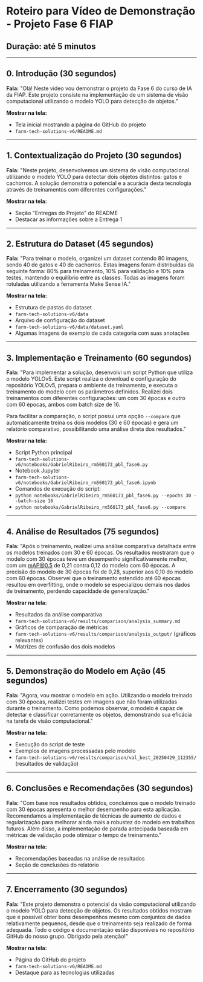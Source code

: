 # Roteiro para Vídeo de Demonstração - Projeto Fase 6 FIAP

## Duração: até 5 minutos

---

## 0. Introdução (30 segundos)

**Fala:**
"Olá! Neste vídeo vou demonstrar o projeto da Fase 6 do curso de IA da FIAP. Este projeto consiste na implementação de um sistema de visão computacional utilizando o modelo YOLO para detecção de objetos."

**Mostrar na tela:**

- Tela inicial mostrando a página do GitHub do projeto
- `farm-tech-solutions-v6/README.md`

---

## 1. Contextualização do Projeto (30 segundos)

**Fala:**
"Neste projeto, desenvolvemos um sistema de visão computacional utilizando o modelo YOLO para detectar dois objetos distintos: gatos e cachorros. A solução demonstra o potencial e a acurácia desta tecnologia através de treinamentos com diferentes configurações."

**Mostrar na tela:**

- Seção "Entregas do Projeto" do README
- Destacar as informações sobre a Entrega 1

---

## 2. Estrutura do Dataset (45 segundos)

**Fala:**
"Para treinar o modelo, organizei um dataset contendo 80 imagens, sendo 40 de gatos e 40 de cachorros. Estas imagens foram distribuídas da seguinte forma: 80% para treinamento, 10% para validação e 10% para testes, mantendo o equilíbrio entre as classes. Todas as imagens foram rotuladas utilizando a ferramenta Make Sense IA."

**Mostrar na tela:**

- Estrutura de pastas do dataset
- `farm-tech-solutions-v6/data`
- Arquivo de configuração do dataset
- `farm-tech-solutions-v6/data/dataset.yaml`
- Algumas imagens de exemplo de cada categoria com suas anotações

---

## 3. Implementação e Treinamento (60 segundos)

**Fala:**
"Para implementar a solução, desenvolvi um script Python que utiliza o modelo YOLOv5. Este script realiza o download e configuração do repositório YOLOv5, prepara o ambiente de treinamento, e executa o treinamento do modelo com os parâmetros definidos. Realizei dois treinamentos com diferentes configurações: um com 30 épocas e outro com 60 épocas, ambos com batch size de 16.

Para facilitar a comparação, o script possui uma opção `--compare` que automaticamente treina os dois modelos (30 e 60 épocas) e gera um relatório comparativo, possibilitando uma análise direta dos resultados."

**Mostrar na tela:**

- Script Python principal
- `farm-tech-solutions-v6/notebooks/GabrielRibeiro_rm560173_pbl_fase6.py`
- Notebook Jupyter
- `farm-tech-solutions-v6/notebooks/GabrielRibeiro_rm560173_pbl_fase6.ipynb`
- Comandos de execução do script:
- `python notebooks/GabrielRibeiro_rm560173_pbl_fase6.py --epochs 30 --batch-size 16`
- `python notebooks/GabrielRibeiro_rm560173_pbl_fase6.py --compare`

---

## 4. Análise de Resultados (75 segundos)

**Fala:**
"Após o treinamento, realizei uma análise comparativa detalhada entre os modelos treinados com 30 e 60 épocas. Os resultados mostraram que o modelo com 30 épocas teve um desempenho significativamente melhor, com um mAP@0.5 de 0,21 contra 0,12 do modelo com 60 épocas. A precisão do modelo de 30 épocas foi de 0,28, superior aos 0,10 do modelo com 60 épocas. Observei que o treinamento estendido até 60 épocas resultou em overfitting, onde o modelo se especializou demais nos dados de treinamento, perdendo capacidade de generalização."

**Mostrar na tela:**

- Resultados da análise comparativa
- `farm-tech-solutions-v6/results/comparison/analysis_summary.md`
- Gráficos de comparação de métricas
- `farm-tech-solutions-v6/results/comparison/analysis_output/` (gráficos relevantes)
- Matrizes de confusão dos dois modelos

---

## 5. Demonstração do Modelo em Ação (45 segundos)

**Fala:**
"Agora, vou mostrar o modelo em ação. Utilizando o modelo treinado com 30 épocas, realizei testes em imagens que não foram utilizadas durante o treinamento. Como podemos observar, o modelo é capaz de detectar e classificar corretamente os objetos, demonstrando sua eficácia na tarefa de visão computacional."

**Mostrar na tela:**

- Execução do script de teste
- Exemplos de imagens processadas pelo modelo
- `farm-tech-solutions-v6/results/comparison/val_best_20250429_112355/` (resultados de validação)

---

## 6. Conclusões e Recomendações (30 segundos)

**Fala:**
"Com base nos resultados obtidos, concluímos que o modelo treinado com 30 épocas apresenta o melhor desempenho para esta aplicação. Recomendamos a implementação de técnicas de aumento de dados e regularização para melhorar ainda mais a robustez do modelo em trabalhos futuros. Além disso, a implementação de parada antecipada baseada em métricas de validação pode otimizar o tempo de treinamento."

**Mostrar na tela:**

- Recomendações baseadas na análise de resultados
- Seção de conclusões do relatório

---

## 7. Encerramento (30 segundos)

**Fala:**
"Este projeto demonstra o potencial da visão computacional utilizando o modelo YOLO para detecção de objetos. Os resultados obtidos mostram que é possível obter bons desempenhos mesmo com conjuntos de dados relativamente pequenos, desde que o treinamento seja realizado de forma adequada. Todo o código e documentação estão disponíveis no repositório GitHub do nosso grupo. Obrigado pela atenção!"

**Mostrar na tela:**

- Página do GitHub do projeto
- `farm-tech-solutions-v6/README.md`
- Destaque para as tecnologias utilizadas
